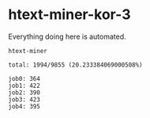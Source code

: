 # htext-miner-kor-3

Everything doing here is automated.

```
htext-miner

total: 1994/9855 (20.233384069000508%)

job0: 364
job1: 422
job2: 390
job3: 423
job4: 395
```